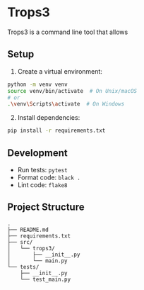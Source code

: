 # Trops3

Trops3 is a command line tool that allows 

## Setup

1. Create a virtual environment:
```bash
python -m venv venv
source venv/bin/activate  # On Unix/macOS
# or
.\venv\Scripts\activate  # On Windows
```

2. Install dependencies:
```bash
pip install -r requirements.txt
```

## Development

- Run tests: `pytest`
- Format code: `black .`
- Lint code: `flake8`

## Project Structure

```
.
├── README.md
├── requirements.txt
├── src/
│   └── trops3/
│       ├── __init__.py
│       └── main.py
└── tests/
    ├── __init__.py
    └── test_main.py
``` 